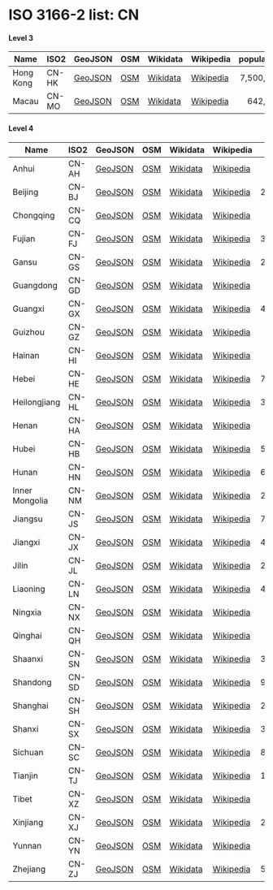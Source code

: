 # ISO 3166-2 list: CN


#### Level 3
Name | ISO2 | GeoJSON | OSM | Wikidata | Wikipedia | population 
--- | --- | --- | --- | --- | --- | --: 
Hong Kong | CN-HK | [GeoJSON](../../export/geojson/q8/iso2/CN/CN-HK.geojson) | [OSM](https://www.openstreetmap.org/relation/913110) | [Wikidata](https://www.wikidata.org/wiki/Q8646) | [Wikipedia](http://en.wikipedia.org/wiki/zh%3A%E9%A6%99%E6%B8%AF) | 7,500,700
Macau | CN-MO | [GeoJSON](../../export/geojson/q8/iso2/CN/CN-MO.geojson) | [OSM](https://www.openstreetmap.org/relation/1867188) | [Wikidata](https://www.wikidata.org/wiki/Q14773) | [Wikipedia](http://en.wikipedia.org/wiki/en%3AMacau) | 642,900


#### Level 4
Name | ISO2 | GeoJSON | OSM | Wikidata | Wikipedia | population 
--- | --- | --- | --- | --- | --- | --: 
Anhui | CN-AH | [GeoJSON](../../export/geojson/q8/iso2/CN/CN-AH.geojson) | [OSM](https://www.openstreetmap.org/relation/913011) | [Wikidata](https://www.wikidata.org/wiki/Q40956) | [Wikipedia](http://en.wikipedia.org/wiki/zh%3A%E5%AE%89%E5%BE%BD%E7%9C%81) | 
Beijing | CN-BJ | [GeoJSON](../../export/geojson/q8/iso2/CN/CN-BJ.geojson) | [OSM](https://www.openstreetmap.org/relation/912940) | [Wikidata](https://www.wikidata.org/wiki/Q956) | [Wikipedia](http://en.wikipedia.org/wiki/zh%3A%E5%8C%97%E4%BA%AC%E5%B8%82) | 21,710,000
Chongqing | CN-CQ | [GeoJSON](../../export/geojson/q8/iso2/CN/CN-CQ.geojson) | [OSM](https://www.openstreetmap.org/relation/913069) | [Wikidata](https://www.wikidata.org/wiki/Q11725) | [Wikipedia](http://en.wikipedia.org/wiki/zh%3A%E9%87%8D%E5%BA%86%E5%B8%82) | 7,990,000
Fujian | CN-FJ | [GeoJSON](../../export/geojson/q8/iso2/CN/CN-FJ.geojson) | [OSM](https://www.openstreetmap.org/relation/553303) | [Wikidata](https://www.wikidata.org/wiki/Q41705) | [Wikipedia](http://en.wikipedia.org/wiki/zh%3A%E7%A6%8F%E5%BB%BA%E7%9C%81) | 36,894,216
Gansu | CN-GS | [GeoJSON](../../export/geojson/q8/iso2/CN/CN-GS.geojson) | [OSM](https://www.openstreetmap.org/relation/153314) | [Wikidata](https://www.wikidata.org/wiki/Q42392) | [Wikipedia](http://en.wikipedia.org/wiki/zh%3A%E7%94%98%E8%82%83%E7%9C%81) | 25,575,254
Guangdong | CN-GD | [GeoJSON](../../export/geojson/q8/iso2/CN/CN-GD.geojson) | [OSM](https://www.openstreetmap.org/relation/911844) | [Wikidata](https://www.wikidata.org/wiki/Q15175) | [Wikipedia](http://en.wikipedia.org/wiki/zh%3A%E5%B9%BF%E4%B8%9C%E7%9C%81) | 
Guangxi | CN-GX | [GeoJSON](../../export/geojson/q8/iso2/CN/CN-GX.geojson) | [OSM](https://www.openstreetmap.org/relation/286342) | [Wikidata](https://www.wikidata.org/wiki/Q15176) | [Wikipedia](http://en.wikipedia.org/wiki/zh%3A%E5%B9%BF%E8%A5%BF%E5%A3%AE%E6%97%8F%E8%87%AA%E6%B2%BB%E5%8C%BA) | 46,026,629
Guizhou | CN-GZ | [GeoJSON](../../export/geojson/q8/iso2/CN/CN-GZ.geojson) | [OSM](https://www.openstreetmap.org/relation/286937) | [Wikidata](https://www.wikidata.org/wiki/Q47097) | [Wikipedia](http://en.wikipedia.org/wiki/zh%3A%E8%B4%B5%E5%B7%9E%E7%9C%81) | 
Hainan | CN-HI | [GeoJSON](../../export/geojson/q8/iso2/CN/CN-HI.geojson) | [OSM](https://www.openstreetmap.org/relation/2128285) | [Wikidata](https://www.wikidata.org/wiki/Q42200) | [Wikipedia](http://en.wikipedia.org/wiki/en%3AHainan) | 9,171,300
Hebei | CN-HE | [GeoJSON](../../export/geojson/q8/iso2/CN/CN-HE.geojson) | [OSM](https://www.openstreetmap.org/relation/912998) | [Wikidata](https://www.wikidata.org/wiki/Q21208) | [Wikipedia](http://en.wikipedia.org/wiki/zh%3A%E6%B2%B3%E5%8C%97%E7%9C%81) | 71,854,202
Heilongjiang | CN-HL | [GeoJSON](../../export/geojson/q8/iso2/CN/CN-HL.geojson) | [OSM](https://www.openstreetmap.org/relation/199073) | [Wikidata](https://www.wikidata.org/wiki/Q19206) | [Wikipedia](http://en.wikipedia.org/wiki/zh%3A%E9%BB%91%E9%BE%99%E6%B1%9F%E7%9C%81) | 38,312,224
Henan | CN-HA | [GeoJSON](../../export/geojson/q8/iso2/CN/CN-HA.geojson) | [OSM](https://www.openstreetmap.org/relation/407492) | [Wikidata](https://www.wikidata.org/wiki/Q43684) | [Wikipedia](http://en.wikipedia.org/wiki/zh%3A%E6%B2%B3%E5%8D%97%E7%9C%81) | 
Hubei | CN-HB | [GeoJSON](../../export/geojson/q8/iso2/CN/CN-HB.geojson) | [OSM](https://www.openstreetmap.org/relation/913106) | [Wikidata](https://www.wikidata.org/wiki/Q46862) | [Wikipedia](http://en.wikipedia.org/wiki/zh%3A%E6%B9%96%E5%8C%97%E7%9C%81) | 58,160,000
Hunan | CN-HN | [GeoJSON](../../export/geojson/q8/iso2/CN/CN-HN.geojson) | [OSM](https://www.openstreetmap.org/relation/913073) | [Wikidata](https://www.wikidata.org/wiki/Q45761) | [Wikipedia](http://en.wikipedia.org/wiki/zh%3A%E6%B9%96%E5%8D%97%E7%9C%81) | 65,683,722
Inner Mongolia | CN-NM | [GeoJSON](../../export/geojson/q8/iso2/CN/CN-NM.geojson) | [OSM](https://www.openstreetmap.org/relation/161349) | [Wikidata](https://www.wikidata.org/wiki/Q41079) | [Wikipedia](http://en.wikipedia.org/wiki/zh%3A%E5%86%85%E8%92%99%E5%8F%A4%E8%87%AA%E6%B2%BB%E5%8C%BA) | 24,706,321
Jiangsu | CN-JS | [GeoJSON](../../export/geojson/q8/iso2/CN/CN-JS.geojson) | [OSM](https://www.openstreetmap.org/relation/913012) | [Wikidata](https://www.wikidata.org/wiki/Q16963) | [Wikipedia](http://en.wikipedia.org/wiki/zh%3A%E6%B1%9F%E8%8B%8F%E7%9C%81) | 78,659,903
Jiangxi | CN-JX | [GeoJSON](../../export/geojson/q8/iso2/CN/CN-JX.geojson) | [OSM](https://www.openstreetmap.org/relation/913109) | [Wikidata](https://www.wikidata.org/wiki/Q57052) | [Wikipedia](http://en.wikipedia.org/wiki/zh%3A%E6%B1%9F%E8%A5%BF%E7%9C%81) | 44,567,475
Jilin | CN-JL | [GeoJSON](../../export/geojson/q8/iso2/CN/CN-JL.geojson) | [OSM](https://www.openstreetmap.org/relation/198590) | [Wikidata](https://www.wikidata.org/wiki/Q45208) | [Wikipedia](http://en.wikipedia.org/wiki/zh%3A%E5%90%89%E6%9E%97%E7%9C%81) | 27,462,297
Liaoning | CN-LN | [GeoJSON](../../export/geojson/q8/iso2/CN/CN-LN.geojson) | [OSM](https://www.openstreetmap.org/relation/912942) | [Wikidata](https://www.wikidata.org/wiki/Q43934) | [Wikipedia](http://en.wikipedia.org/wiki/zh%3A%E8%BE%BD%E5%AE%81%E7%9C%81) | 43,746,323
Ningxia | CN-NX | [GeoJSON](../../export/geojson/q8/iso2/CN/CN-NX.geojson) | [OSM](https://www.openstreetmap.org/relation/913101) | [Wikidata](https://www.wikidata.org/wiki/Q57448) | [Wikipedia](http://en.wikipedia.org/wiki/zh%3A%E5%AE%81%E5%A4%8F%E5%9B%9E%E6%97%8F%E8%87%AA%E6%B2%BB%E5%8C%BA) | 6,301,350
Qinghai | CN-QH | [GeoJSON](../../export/geojson/q8/iso2/CN/CN-QH.geojson) | [OSM](https://www.openstreetmap.org/relation/153269) | [Wikidata](https://www.wikidata.org/wiki/Q45833) | [Wikipedia](http://en.wikipedia.org/wiki/zh%3A%E9%9D%92%E6%B5%B7%E7%9C%81) | 5,930,000
Shaanxi | CN-SN | [GeoJSON](../../export/geojson/q8/iso2/CN/CN-SN.geojson) | [OSM](https://www.openstreetmap.org/relation/913100) | [Wikidata](https://www.wikidata.org/wiki/Q47974) | [Wikipedia](http://en.wikipedia.org/wiki/zh%3A%E9%99%95%E8%A5%BF%E7%9C%81) | 37,327,378
Shandong | CN-SD | [GeoJSON](../../export/geojson/q8/iso2/CN/CN-SD.geojson) | [OSM](https://www.openstreetmap.org/relation/913006) | [Wikidata](https://www.wikidata.org/wiki/Q43407) | [Wikipedia](http://en.wikipedia.org/wiki/zh%3A%E5%B1%B1%E4%B8%9C%E7%9C%81) | 95,793,065
Shanghai | CN-SH | [GeoJSON](../../export/geojson/q8/iso2/CN/CN-SH.geojson) | [OSM](https://www.openstreetmap.org/relation/913067) | [Wikidata](https://www.wikidata.org/wiki/Q8686) | [Wikipedia](http://en.wikipedia.org/wiki/zh%3A%E4%B8%8A%E6%B5%B7%E5%B8%82) | 23,390,000
Shanxi | CN-SX | [GeoJSON](../../export/geojson/q8/iso2/CN/CN-SX.geojson) | [OSM](https://www.openstreetmap.org/relation/913105) | [Wikidata](https://www.wikidata.org/wiki/Q46913) | [Wikipedia](http://en.wikipedia.org/wiki/zh%3A%E5%B1%B1%E8%A5%BF%E7%9C%81) | 36,500,000
Sichuan | CN-SC | [GeoJSON](../../export/geojson/q8/iso2/CN/CN-SC.geojson) | [OSM](https://www.openstreetmap.org/relation/913068) | [Wikidata](https://www.wikidata.org/wiki/Q19770) | [Wikipedia](http://en.wikipedia.org/wiki/zh%3A%E5%9B%9B%E5%B7%9D%E7%9C%81) | 81,100,000
Tianjin | CN-TJ | [GeoJSON](../../export/geojson/q8/iso2/CN/CN-TJ.geojson) | [OSM](https://www.openstreetmap.org/relation/912999) | [Wikidata](https://www.wikidata.org/wiki/Q11736) | [Wikipedia](http://en.wikipedia.org/wiki/zh%3A%E5%A4%A9%E6%B4%A5%E5%B8%82) | 13,245,000
Tibet | CN-XZ | [GeoJSON](../../export/geojson/q8/iso2/CN/CN-XZ.geojson) | [OSM](https://www.openstreetmap.org/relation/153292) | [Wikidata](https://www.wikidata.org/wiki/Q17269) | [Wikipedia](http://en.wikipedia.org/wiki/zh%3A%E8%A5%BF%E8%97%8F%E8%87%AA%E6%B2%BB%E5%8C%BA) | 3,180,000
Xinjiang | CN-XJ | [GeoJSON](../../export/geojson/q8/iso2/CN/CN-XJ.geojson) | [OSM](https://www.openstreetmap.org/relation/153310) | [Wikidata](https://www.wikidata.org/wiki/Q34800) | [Wikipedia](http://en.wikipedia.org/wiki/zh%3A%E6%96%B0%E7%96%86%E7%BB%B4%E5%90%BE%E5%B0%94%E8%87%AA%E6%B2%BB%E5%8C%BA) | 21,813,334
Yunnan | CN-YN | [GeoJSON](../../export/geojson/q8/iso2/CN/CN-YN.geojson) | [OSM](https://www.openstreetmap.org/relation/913094) | [Wikidata](https://www.wikidata.org/wiki/Q43194) | [Wikipedia](http://en.wikipedia.org/wiki/zh%3A%E4%BA%91%E5%8D%97%E7%9C%81) | 
Zhejiang | CN-ZJ | [GeoJSON](../../export/geojson/q8/iso2/CN/CN-ZJ.geojson) | [OSM](https://www.openstreetmap.org/relation/553302) | [Wikidata](https://www.wikidata.org/wiki/Q16967) | [Wikipedia](http://en.wikipedia.org/wiki/zh%3A%E6%B5%99%E6%B1%9F%E7%9C%81) | 56,570,000
